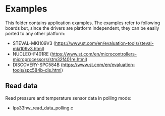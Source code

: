 # Examples

This folder contains application examples.
The examples refer to following boards but, since the drivers are platform independent,
they can be easily ported to any other platform: 

- STEVAL-MKI109V3 (https://www.st.com/en/evaluation-tools/steval-mki109v3.html)
- NUCLEO-F401RE (https://www.st.com/en/microcontrollers-microprocessors/stm32f401re.html)
- DISCOVERY-SPC584B (https://www.st.com/en/evaluation-tools/spc584b-dis.html)

## Read data

Read pressure and temperature sensor data in polling mode:

  - lps33hw_read_data_polling.c

